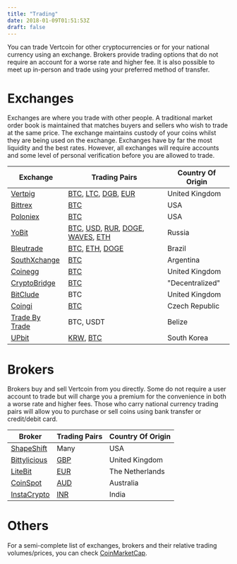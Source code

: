 ```yaml
---
title: "Trading"
date: 2018-01-09T01:51:53Z
draft: false
---
```

You can trade Vertcoin for other cryptocurrencies or for your national currency using an exchange. Brokers provide trading options that do not require an account for a worse rate and higher fee. It is also possible to meet up in-person and trade using your
preferred method of transfer.


# Exchanges

Exchanges are where you trade with other people. A traditional market order book
is maintained that matches buyers and sellers who wish to trade at the same price.
The exchange maintains custody of your coins whilst they are being used on the 
exchange. Exchanges have by far the most liquidity and the best rates. However,
all exchanges will require accounts and some level of personal verification before
you are allowed to trade.

|Exchange                                    |Trading Pairs                  |Country Of Origin|
|--------------------------------------------|-------------------------------|-----------------|
|<a href="https://www.vertpig.com/" target="_blank">Vertpig</a>             |<a href="https://www.vertpig.com/exchange/VTCBTC" target="_blank">BTC</a>, <a href="https://www.vertpig.com/exchange/VTCLTC" target="_blank">LTC</a>, <a href="https://www.vertpig.com/exchange/VTCDGB" target="_blank">DGB</a>, <a href="https://www.vertpig.com/exchange/VTCEUR" target="_blank">EUR</a> | United Kingdom |
|<a href="https://bittrex.com/" target="_blank">Bittrex</a>             |<a href="https://bittrex.com/Market/Index?MarketName=BTC-VTC" target="_blank">BTC</a>|USA|
|<a href="https://poloniex.com/" target="_blank">Poloniex</a>           |<a href="https://poloniex.com/exchange/#btc_vtc" target="_blank">BTC</a>|USA|
|<a href="https://yobit.io/en/" target="_blank">YoBit</a>               |<a href="https://yobit.io/en/trade/VTC/BTC/" target="_blank">BTC</a>, <a href="https://yobit.io/en/trade/VTC/USD/" target="_blank">USD</a>, <a href="https://yobit.io/en/trade/VTC/RUR/" target="_blank">RUR</a>, <a href="https://yobit.io/en/trade/VTC/DOGE/" target="_blank">DOGE</a>, <a href="https://yobit.io/en/trade/VTC/WAVES/" target="_blank">WAVES</a>, <a href="https://yobit.io/en/trade/VTC/ETH/" target="_blank">ETH</a>|Russia|
|<a href="https://bleutrade.com/" target="_blank">Bleutrade</a>         |<a href="https://bleutrade.com/exchange/VTC/BTC" target="_blank">BTC</a>, <a href="https://bleutrade.com/exchange/VTC/ETH" target="_blank">ETH</a>, <a href="https://bleutrade.com/exchange/VTC/DOGE" target="_blank">DOGE</a>|Brazil|
|<a href="https://www.southxchange.com" target="_blank">SouthXchange</a>|<a href="https://www.southxchange.com/Market/Book/VTC/BTC" target="_blank">BTC</a>|Argentina|
|<a href="https://www.coinegg.com/" target="_blank">Coinegg</a>         |<a href="https://www.coinegg.com/vtc/" target="_blank">BTC</a>|United Kingdom|
|<a href="https://crypto-bridge.org/" target="_blank">CryptoBridge</a>  |<a href="https://wallet.crypto-bridge.org/market/BRIDGE.VTC_BRIDGE.BTC" target="_blank">BTC</a>|"Decentralized"|
|<a href="https://bitclude.com/" target="_blank">BitClude</a>|BTC|United Kingdom|
|<a href="https://coingi.com/" target="_blank">Coingi</a>|<a href="https://coingi.com/trade/vtc-btc" target="_blank">BTC</a>|Czech Republic|
|<a href="https://tradebytrade.com/" target="_blank">Trade By Trade</a>|BTC, USDT|Belize|
|<a href="https://upbit.com/" target="_blank">UPbit</a>|<a href="https://upbit.com/exchange?code=CRIX.UPBIT.KRW-VTC" target="_blank">KRW</a>, <a href="https://upbit.com/exchange?code=CRIX.UPBIT.BTC-VTC" target="_blank">BTC</a>|South Korea|


# Brokers

Brokers buy and sell Vertcoin from you directly. Some do not require a user account
to trade but will charge you a premium for the convenience in both a worse rate and
higher fees. Those who carry national currency trading pairs will allow you to purchase
or sell coins using bank transfer or credit/debit card.

|Broker|Trading Pairs|Country Of Origin|
|------|-------------|-----------------|
|<a href="https://shapeshift.io" target="_blank">ShapeShift</a>|Many|USA|
|<a href="https://bittylicious.com/" target="_blank">Bittylicious</a>|<a href="https://bittylicious.com/coin/VTC" target="_blank">GBP</a>|United Kingdom|
|<a href="https://www.litebit.eu" target="_blank">LiteBit</a>|<a href="https://www.litebit.eu/en/buy/vertcoin" target="_blank">EUR</a>|The Netherlands|
|<a href="https://www.coinspot.com.au/" target="_blank">CoinSpot</a>|<a href="https://www.coinspot.com.au/buy/vtc" target="_blank">AUD</a>|Australia|
|<a href="https://www.instacrypto.in/" target="_blank">InstaCrypto</a>|<a href="https://www.instacrypto.in/crypto/vertcoin/" target="_blank">INR</a>|India|


# Others

For a semi-complete list of exchanges, brokers and their relative trading volumes/prices, you can check
<a href="https://coinmarketcap.com/currencies/vertcoin/#markets" target="_blank">CoinMarketCap</a>.

